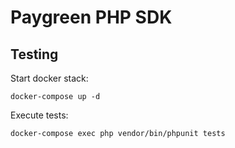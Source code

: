# Paygreen PHP SDK

## Testing

Start docker stack:
```shell
docker-compose up -d
```

Execute tests:
```shell
docker-compose exec php vendor/bin/phpunit tests
```
